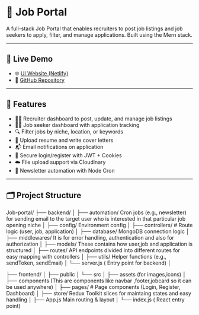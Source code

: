 # 💼 Job Portal

A full-stack Job Portal that enables recruiters to post job listings and job seekers to apply, filter, and manage applications. Built using the Mern stack.

---

## 🔗 Live Demo

- 🌐 [UI Website (Netlify)](https://fluffy-clafoutis-27d262.netlify.app)
- 📁 [GitHub Repository](https://github.com/paragsewani/Job-portal)

---

## 🚀 Features

- 👨‍💼 Recruiter dashboard to post, update, and manage job listings
- 👨‍🎓 Job seeker dashboard with application tracking
- 🔍 Filter jobs by niche, location, or keywords
- 📄 Upload resume and write cover letters
- 📬 Email notifications on application
- 🔐 Secure login/register with JWT + Cookies
- ☁️ File upload support via Cloudinary
- 📰 Newsletter automation with Node Cron

---

## 🗂️ Project Structure

Job-portal/
├── backend/
│ ├── automation/  Cron jobs (e.g., newsletter) for sending email to the target user who is interested in that particular job opening niche
│ ├── config/  Environment config
│ ├── controllers/ # Route logic (user, job, application)
│ ├── database/  MongoDB connection logic
│ ├── middlewares/ It is for  error handling, authentication and also for authorization 
│ ├── models/  These contains how user,job and application is structured
│ ├── routes/  API endpoints divided into different routes for easy mapping with controllers
│ ├── utils/  Helper functions (e.g., sendToken, sendEmail)
│ └── server.js ( Entry point for backend)
│




├── frontend/
│ ├── public
│ └── src
│ ├── assets (for images,icons)
│ ├── components (This are components like navbar ,footer,jobcard so it can be used anywhere)
│ ├── pages/ # Page components (Login, Register, Dashboard)
│ ├── store/  Redux Toolkit slices for maintaing states and easy handling
│ ├── App.js  Main routing & layout
│ └── index.js ( React entry point)
